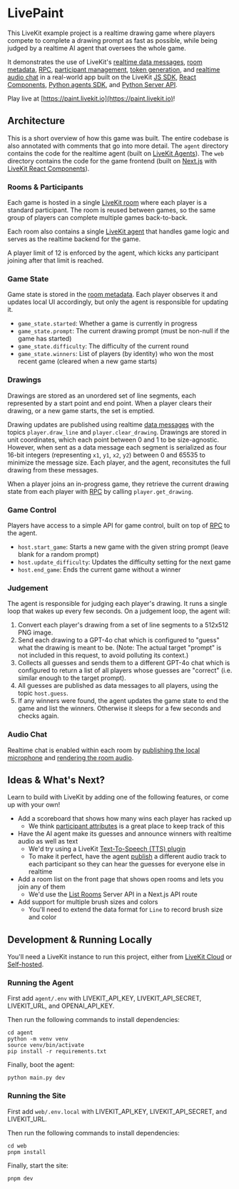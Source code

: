 # LivePaint

This LiveKit example project is a realtime drawing game where players compete to complete a drawing prompt as fast as possible, while being judged by a realtime AI agent that oversees the whole game. 

It demonstrates the use of LiveKit's [realtime data messages](https://docs.livekit.io/home/client/data/messages), [room metadata](https://docs.livekit.io/home/client/data/room-metadata/), [RPC](https://docs.livekit.io/home/client/data/rpc/), [participant management](https://docs.livekit.io/home/server/managing-participants/), [token generation](https://docs.livekit.io/home/server/generating-tokens/), and [realtime audio chat](https://docs.livekit.io/home/client/tracks/) in a real-world app built on the LiveKit [JS SDK](https://github.com/livekit/client-sdk-js), [React Components](https://github.com/livekit/components-js), [Python agents SDK](https://github.com/livekit/agents), and [Python Server API](https://github.com/livekit/python-sdks).

Play live at [https://paint.livekit.io](https://paint.livekit.io)!

## Architecture

This is a short overview of how this game was built. The entire codebase is also annotated with comments that go into more detail. The `agent` directory contains the code for the realtime agent (built on [LiveKit Agents](https://docs.livekit.io/agents)). The `web` directory contains the code for the game frontend (built on [Next.js](https://nextjs.org/) with [LiveKit React Components](https://github.com/livekit/components-js)).

### Rooms & Participants

Each game is hosted in a single [LiveKit room](https://docs.livekit.io/home/client/connect) where each player is a standard participant.  The room is reused between games, so the same group of players can complete multiple games back-to-back.

Each room also contains a single [LiveKit agent](https://docs.livekit.io/agents) that handles game logic and serves as the realtime backend for the game.

A player limit of 12 is enforced by the agent, which kicks any participant joining after that limit is reached.

### Game State

Game state is stored in the [room metadata](https://docs.livekit.io/home/client/data/room-metadata/). Each player observes it and updates local UI accordingly, but only the agent is responsible for updating it.

- `game_state.started`: Whether a game is currently in progress
- `game_state.prompt`: The current drawing prompt (must be non-null if the game has started)
- `game_state.difficulty`: The difficulty of the current round
- `game_state.winners`: List of players (by identity) who won the most recent game (cleared when a new game starts)


### Drawings

Drawings are stored as an unordered set of line segments, each represented by a start point and end point. When a player clears their drawing, or a new game starts, the set is emptied.

Drawing updates are published using realtime [data messages](https://docs.livekit.io/home/client/data/messages) with the topics `player.draw_line` and `player.clear_drawing`. Drawings are stored in unit coordinates, which each point between 0 and 1 to be size-agnostic. However, when sent as a data message each segment is serialized as four 16-bit integers (representing `x1`, `y1`, `x2`, `y2`) between 0 and 65535 to minimize the message size. Each player, and the agent, reconsitutes the full drawing from these messages.

When a player joins an in-progress game, they retrieve the current drawing state from each player with [RPC](https://docs.livekit.io/home/client/data/rpc) by calling `player.get_drawing`.

### Game Control

Players have access to a simple API for game control, built on top of [RPC](https://docs.livekit.io/home/client/data/rpc) to the agent.

- `host.start_game`: Starts a new game with the given string prompt (leave blank for a random prompt)
- `host.update_difficulty`: Updates the difficulty setting for the next game
- `host.end_game`: Ends the current game without a winner

### Judgement

The agent is responsible for judging each player's drawing. It runs a single loop that wakes up every few seconds. On a judgement loop, the agent will:

1. Convert each player's drawing from a set of line segments to a 512x512 PNG image.
2. Send each drawing to a GPT-4o chat which is configured to "guess" what the drawing is meant to be. (Note: The actual target "prompt" is not included in this request, to avoid polluting its context.)
3. Collects all guesses and sends them to a different GPT-4o chat which is configured to return a list of all players whose guesses are "correct" (i.e. similar enough to the target prompt).
4. All guesses are published as data messages to all players, using the topic `host.guess`.
5. If any winners were found, the agent updates the game state to end the game and list the winners. Otherwise it sleeps for a few seconds and checks again.

### Audio Chat

Realtime chat is enabled within each room by [publishing the local microphone](https://docs.livekit.io/home/client/tracks/publish/) and [rendering the room audio](https://docs.livekit.io/reference/components/react/component/roomaudiorenderer/).

## Ideas & What's Next?

Learn to build with LiveKit by adding one of the following features, or come up with your own!

- Add a scoreboard that shows how many wins each player has racked up
    - We think [participant attributes](https://docs.livekit.io/home/client/data/participant-attributes/) is a great place to keep track of this
- Have the AI agent make its guesses and announce winners with realtime audio as well as text
    - We'd try using a LiveKit [Text-To-Speech (TTS) plugin](https://docs.livekit.io/agents/plugins/#text-to-speech-tts)
    - To make it perfect, have the agent [publish](https://docs.livekit.io/home/client/tracks/publish/) a different audio track to each participant so they can hear the guesses for everyone else in realtime
- Add a room list on the front page that shows open rooms and lets you join any of them
    - We'd use the [List Rooms](https://docs.livekit.io/home/server/managing-rooms/#list-rooms) Server API in a Next.js API route
- Add support for multiple brush sizes and colors
    - You'll need to extend the data format for `Line` to record brush size and color

## Development & Running Locally

You'll need a LiveKit instance to run this project, either from [LiveKit Cloud](https://cloud.livekit.io) or [Self-hosted](https://docs.livekit.io/home/self-hosting/local/).

### Running the Agent

First add `agent/.env` with LIVEKIT_API_KEY, LIVEKIT_API_SECRET, LIVEKIT_URL, and OPENAI_API_KEY.

Then run the following commands to install dependencies:

```shell
cd agent
python -m venv venv
source venv/bin/activate
pip install -r requirements.txt
```

Finally, boot the agent:

```shell
python main.py dev
```

### Running the Site

First add `web/.env.local` with LIVEKIT_API_KEY, LIVEKIT_API_SECRET, and LIVEKIT_URL.

Then run the following commands to install dependencies:

```shell
cd web
pnpm install
```

Finally, start the site:

```shell
pnpm dev
```
